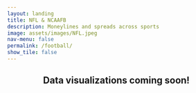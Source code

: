 ```yaml
---
layout: landing
title: NFL & NCAAFB
description: Moneylines and spreads across sports
image: assets/images/NFL.jpeg
nav-menu: false
permalink: /football/
show_tile: false
---
```

<!-- Main -->
<div id="main">

<!-- One -->
<section id="one">
	<div class="inner">
		<header class="major">
			<h2>Data visualizations coming soon! </h2>
		</header>
    </div>
</section>

